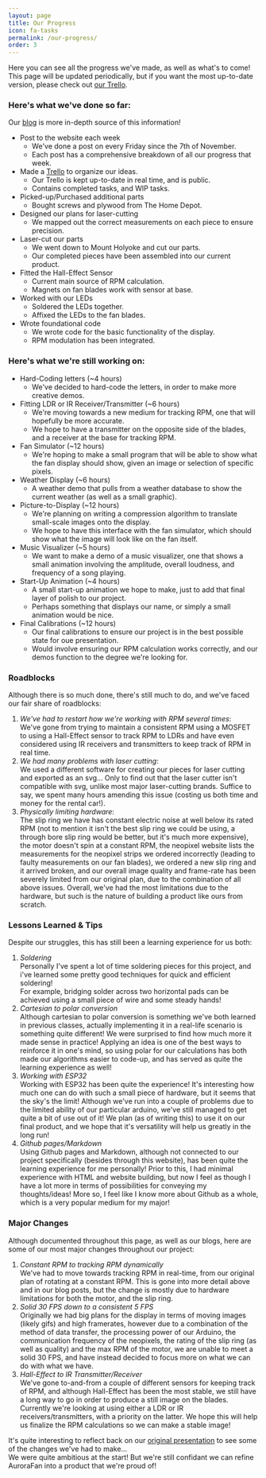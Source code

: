 ```yaml
---
layout: page
title: Our Progress
icon: fa-tasks
permalink: /our-progress/
order: 3
---
```


Here you can see all the progress we've made, as well as what's to come! <br /> This page will be updated periodically, but if you want the most up-to-date version, please check out [our Trello](https://trello.com/b/xxT0K6fK/aurora-fan-to-do "Our Trello"). 

### Here's what we've done so far: <br />
Our [blog](/blog/ "Our Blog") is more in-depth source of this information!
* Post to the website each week
    * We've done a post on every Friday since the 7th of November.
    * Each post has a comprehensive breakdown of all our progress that week.
* Made a [Trello](https://trello.com/b/xxT0K6fK/aurora-fan-to-do "Our Trello") to organize our ideas.
    * Our Trello is kept up-to-date in real time, and is public.
    * Contains completed tasks, and WIP tasks.
* Picked-up/Purchased additional parts
    * Bought screws and plywood from The Home Depot.
* Designed our plans for laser-cutting
    * We mapped out the correct measurements on each piece to ensure precision.
* Laser-cut our parts
    * We went down to Mount Holyoke and cut our parts.
    * Our completed pieces have been assembled into our current product.
* Fitted the Hall-Effect Sensor
    * Current main source of RPM calculation.
    * Magnets on fan blades work with sensor at base.
* Worked with our LEDs
    * Soldered the LEDs together.
    * Affixed the LEDs to the fan blades.
* Wrote foundational code
    * We wrote code for the basic functionality of the display.
    * RPM modulation has been integrated.

### Here's what we're still working on: <br />
* Hard-Coding letters (~4 hours)
  * We've decided to hard-code the letters, in order to make more creative demos.
* Fitting LDR or IR Receiver/Transmitter (~6 hours)
  * We're moving towards a new medium for tracking RPM, one that will hopefully be more accurate.
  * We hope to have a transmitter on the opposite side of the blades, and a receiver at the base for tracking RPM.
* Fan Simulator (~12 hours)
  * We're hoping to make a small program that will be able to show what the fan display should show, given an image or selection of specific pixels.
* Weather Display (~6 hours)
  * A weather demo that pulls from a weather database to show the current weather (as well as a small graphic).
* Picture-to-Display (~12 hours)
  * We're planning on writing a compression algorithm to translate small-scale images onto the display.
  * We hope to have this interface with the fan simulator, which should show what the image will look like on the fan itself.
* Music Visualizer (~5 hours)
  * We want to make a demo of a music visualizer, one that shows a small animation involving the amplitude, overall loudness, and frequency of a song playing.
* Start-Up Animation (~4 hours)
  * A small start-up animation we hope to make, just to add that final layer of polish to our project.
  * Perhaps something that displays our name, or simply a small animation would be nice.
* Final Calibrations (~12 hours)
  * Our final calibrations to ensure our project is in the best possible state for oue presentation. 
  * Would involve ensuring our RPM calculation works correctly, and our demos function to the degree we're looking for.

### Roadblocks
Although there is so much done, there's still much to do, and we've faced our fair share of roadblocks:
1. _We've had to restart how we're working with RPM several times_:
  <br />We've gone from trying to maintain a consistent RPM using a MOSFET to using a Hall-Effect sensor to track RPM to LDRs and have even considered using IR receivers and transmitters to keep track of RPM in real time.
1. _We had many problems with laser cutting_:
  <br />We used a different software for creating our pieces for laser cutting and exported as an svg... Only to find out that the laser cutter isn't compatible with svg, unlike most major laser-cutting brands. Suffice to say, we spent many hours amending this issue (costing us both time and money for the rental car!).
1. _Physically limiting hardware_:
  <br /> The slip ring we have has constant electric noise at well below its rated RPM (not to mention it isn't the best slip ring we could be using, a through bore slip ring would be better, but it's much more expensive), <br />the motor doesn't spin at a constant RPM, the neopixel website lists the measurements for the neopixel strips we ordered incorrectly (leading to faulty measurements on our fan blades), we ordered a new slip ring and it arrived broken, and our overall image quality and frame-rate has been severely limited from our original plan, due to the combination of all above issues.
  Overall, we've had the most limitations due to the hardware, but such is the nature of building a product like ours from scratch.

### Lessons Learned & Tips
Despite our struggles, this has still been a learning experience for us both:
1. _Soldering_
  <br />Personally I've spent a lot of time soldering pieces for this project, and i've learned some pretty good techniques for quick and efficient soldering!
  <br />For example, bridging solder across two horizontal pads can be achieved using a small piece of wire and some steady hands! 
1. _Cartesian to polar conversion_
  <br />Although cartesian to polar conversion is something we've both learned in previous classes, actually implementing it in a real-life scenario is something quite different! We were surprised to find how much more it made sense in practice! Applying an idea is one of the best ways to reinforce it in one's mind, so using polar for our calculations has both made our algorithms easier to code-up, and has served as quite the learning experience as well!
1. _Working with ESP32_
  <br />Working with ESP32 has been quite the experience! It's interesting how much one can do with such a small piece of hardware, but it seems that the sky's the limit! Although we've run into a couple of problems due to the limited ability of our particular arduino, we've still managed to get quite a bit of use out of it! We plan (as of writing this) to use it on our final product, and we hope that it's versatility will help us greatly in the long run! 
1. _Github pages/Markdown_
  <br />Using Github pages and Markdown, although not connected to our project specifically (besides through this website), has been quite the learning experience for me personally! Prior to this, I had minimal experience with HTML and website building, but now I feel as though I have a lot more in terms of possibilities for conveying my thoughts/ideas! More so, I feel like I know more about Github as a whole, which is a very popular medium for my major!

### Major Changes
Although documented throughout this page, as well as our blogs, here are some of our most major changes throughout our project:
1. _Constant RPM to tracking RPM dynamically_
  <br />We've had to move towards tracking RPM in real-time, from our original plan of rotating at a constant RPM. This is gone into more detail above and in our blog posts, but the change is mostly due to hardware limitations for both the motor, and the slip ring. 
1. _Solid 30 FPS down to a consistent 5 FPS_
  <br />Originally we had big plans for the display in terms of moving images (likely gifs) and high framerates, however due to a combination of the method of data transfer, the processing power of our Arduino, the communication frequency of the neopixels, the rating of the slip ring (as well as quality) and the max RPM of the motor, we are unable to meet a solid 30 FPS, and have instead decided to focus more on what we can do with what we have.
1. _Hall-Effect to IR Transmitter/Receiver_
  <br />We've gone to-and-from a couple of different sensors for keeping track of RPM, and although Hall-Effect has been the most stable, we still have a long way to go in order to produce a still image on the blades. Currently we're looking at using either a LDR or IR receivers/transmitters, with a priority on the latter. We hope this will help us finalize the RPM calculations so we can make a stable image! 

It's quite interesting to reflect back on our [original presentation](https://docs.google.com/presentation/d/17ro3u3oZ8lFYC3w88OtpE69kU2mOrf_581_JR-Ly-18/edit?usp=sharing "NeoPixel Display") to see some of the changes we've had to make...
<br />We were quite ambitious at the start! But we're still confidant we can refine AuroraFan into a product that we're proud of!